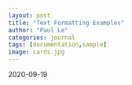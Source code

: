 ```yaml
---
layout: post
title: "Text Formatting Examples"
author: "Paul Le"
categories: journal
tags: [documentation,sample]
image: cards.jpg
---
```



2020-09-19
